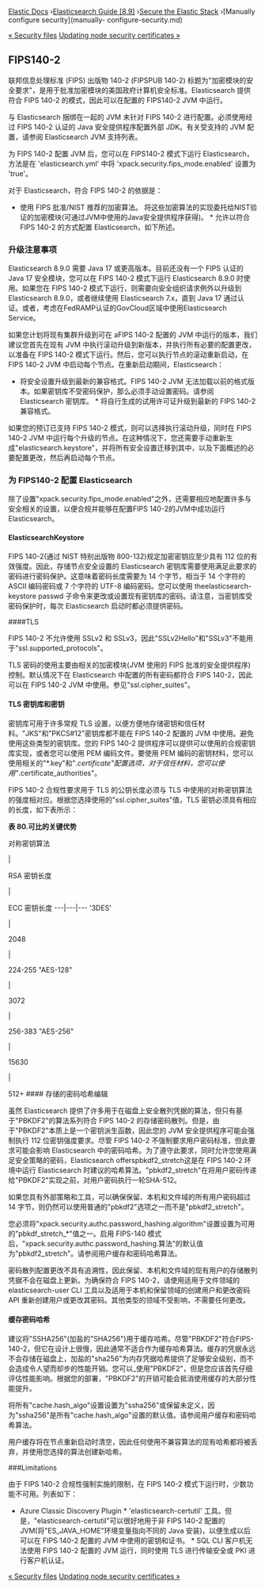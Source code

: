 

[Elastic Docs](/guide/) ›[Elasticsearch Guide [8.9]](index.md) ›[Secure the
Elastic Stack](secure-cluster.md) ›[Manually configure security](manually-
configure-security.md)

[« Security files](security-files.md) [Updating node security certificates
»](update-node-certs.md)

## FIPS140-2

联邦信息处理标准 (FIPS) 出版物 140-2 (FIPSPUB 140-2) 标题为"加密模块的安全要求"，是用于批准加密模块的美国政府计算机安全标准。Elasticsearch 提供符合 FIPS 140-2 的模式，因此可以在配置的 FIPS140-2 JVM 中运行。

与 Elasticsearch 捆绑在一起的 JVM 未针对 FIPS 140-2 进行配置。必须使用经过 FIPS 140-2 认证的 Java 安全提供程序配置外部 JDK。有关受支持的 JVM 配置，请参阅 Elasticsearch JVM 支持列表。

为 FIPS 140-2 配置 JVM 后，您可以在 FIPS140-2 模式下运行 Elasticsearch，方法是在 'elasticsearch.yml' 中将 'xpack.security.fips_mode.enabled' 设置为 'true'。

对于 Elasticsearch，符合 FIPS 140-2 的依据是：

* 使用 FIPS 批准/NIST 推荐的加密算法。  将这些加密算法的实现委托给NIST验证的加密模块(可通过JVM中使用的Java安全提供程序获得)。  * 允许以符合 FIPS 140-2 的方式配置 Elasticsearch，如下所述。

### 升级注意事项

Elasticsearch 8.9.0 需要 Java 17 或更高版本。目前还没有一个 FIPS 认证的 Java 17 安全模块，您可以在 FIPS 140-2 模式下运行 Elasticsearch 8.9.0 时使用。如果您在 FIPS 140-2 模式下运行，则需要向安全组织请求例外以升级到 Elasticsearch 8.9.0，或者继续使用 Elasticsearch 7.x，直到 Java 17 通过认证。或者，考虑在FedRAMP认证的GovCloud区域中使用Elasticsearch Service。

如果您计划将现有集群升级到可在 aFIPS 140-2 配置的 JVM 中运行的版本，我们建议您首先在现有 JVM 中执行滚动升级到新版本，并执行所有必要的配置更改，以准备在 FIPS 140-2 模式下运行。然后，您可以执行节点的滚动重新启动，在 FIPS 140-2 JVM 中启动每个节点。在重新启动期间，Elasticsearch：

* 将安全设置升级到最新的兼容格式。FIPS 140-2 JVM 无法加载以前的格式版本。如果密钥库不受密码保护，那么必须手动设置密码。请参阅 Elasticsearch 密钥库。  * 将自行生成的试用许可证升级到最新的 FIPS 140-2 兼容格式。

如果您的预订已支持 FIPS 140-2 模式，则可以选择执行滚动升级，同时在 FIPS 140-2 JVM 中运行每个升级的节点。在这种情况下，您还需要手动重新生成"elasticsearch.keystore"，并将所有安全设置迁移到其中，以及下面概述的必要配置更改，然后再启动每个节点。

### 为 FIPS140-2 配置 Elasticsearch

除了设置"xpack.security.fips_mode.enabled"之外，还需要相应地配置许多与安全相关的设置，以便合规并能够在配置FIPS 140-2的JVM中成功运行Elasticsearch。

#### ElasticsearchKeystore

FIPS 140-2(通过 NIST 特别出版物 800-132)规定加密密钥应至少具有 112 位的有效强度。因此，存储节点安全设置的 Elasticsearch 密钥库需要使用满足此要求的密码进行密码保护。这意味着密码长度需要为 14 个字节，相当于 14 个字符的 ASCII 编码密码或 7 个字符的 UTF-8 编码密码。您可以使用 theelasticsearch-keystore passwd 子命令来更改或设置现有密钥库的密码。请注意，当密钥库受密码保护时，每次 Elasticsearch 启动时都必须提供密码。

####TLS

FIPS 140-2 不允许使用 SSLv2 和 SSLv3，因此"SSLv2Hello"和"SSLv3"不能用于"ssl.supported_protocols"。

TLS 密码的使用主要由相关的加密模块(JVM 使用的 FIPS 批准的安全提供程序)控制。默认情况下在 Elasticsearch 中配置的所有密码都符合 FIPS 140-2，因此可以在 FIPS 140-2 JVM 中使用。参见"ssl.cipher_suites"。

#### TLS 密钥库和密钥

密钥库可用于许多常规 TLS 设置，以便方便地存储密钥和信任材料。"JKS"和"PKCS#12"密钥库都不能在 FIPS 140-2 配置的 JVM 中使用。避免使用这些类型的密钥库。您的 FIPS 140-2 提供程序可以提供可以使用的合规密钥库实现，或者您可以使用 PEM 编码文件。要使用 PEM 编码的密钥材料，您可以使用相关的"\*.key"和"*.certificate"配置选项，对于信任材料，您可以使用"*.certificate_authorities"。

FIPS 140-2 合规性要求用于 TLS 的公钥长度必须与 TLS 中使用的对称密钥算法的强度相对应。根据您选择使用的"ssl.cipher_suites"值，TLS 密钥必须具有相应的长度，如下表所示：

**表 80.可比的关键优势**

对称密钥算法

|

RSA 密钥长度

|

ECC 密钥长度 ---|---|--- '3DES'

|

2048

|

224-255 "AES-128"

|

3072

|

256-383 "AES-256"

|

15630

|

512+ #### 存储的密码哈希编辑

虽然 Elasticsearch 提供了许多用于在磁盘上安全散列凭据的算法，但只有基于"PBKDF2"的算法系列符合 FIPS 140-2 的存储密码散列。但是，由于"PBKDF2"本质上是一个密钥派生函数，因此您的 JVM 安全提供程序可能会强制执行 112 位密钥强度要求。尽管 FIPS 140-2 不强制要求用户密码标准，但此要求可能会影响 Elasticsearch 中的密码哈希。为了遵守此要求，同时允许您使用满足安全策略的密码，Elasticsearch offerspbkdf2_stretch这是在 FIPS 140-2 环境中运行 Elasticsearch 时建议的哈希算法。"pbkdf2_stretch"在将用户密码传递给"PBKDF2"实现之前，对用户密码执行一轮SHA-512。

如果您具有外部策略和工具，可以确保保留、本机和文件域的所有用户密码超过 14 字节，则仍然可以使用普通的"pbkdf2"选项之一而不是"pbkdf2_stretch"。

您必须将"xpack.security.authc.password_hashing.algorithm"设置设置为可用的"pbkdf_stretch_*"值之一。启用 FIPS-140 模式后，"xpack.security.authc.password_hashing.算法"的默认值为"pbkdf2_stretch"。请参阅用户缓存和密码哈希算法。

密码散列配置更改不具有追溯性，因此保留、本机和文件域的现有用户的存储散列凭据不会在磁盘上更新。为确保符合 FIPS 140-2，请使用适用于文件领域的 elasticsearch-user CLI 工具以及适用于本机和保留领域的创建用户和更改密码 API 重新创建用户或更改其密码。其他类型的领域不受影响，不需要任何更改。

#### 缓存密码哈希

建议将"SSHA256"(加盐的"SHA256")用于缓存哈希。尽管"PBKDF2"符合FIPS-140-2，但它在设计上很慢，因此通常不适合作为缓存哈希算法。缓存的凭据永远不会存储在磁盘上，加盐的"sha256"为内存凭据哈希提供了足够安全级别，而不会造成令人望而却步的性能开销。您可以_使用"PBKDF2"，但是您应该首先仔细评估性能影响。根据您的部署，"PBKDF2"的开销可能会抵消使用缓存的大部分性能提升。

将所有"cache.hash_algo"设置设置为"ssha256"或保留未定义，因为"ssha256"是所有"cache.hash_algo"设置的默认值。请参阅用户缓存和密码哈希算法。

用户缓存将在节点重新启动时清空，因此任何使用不兼容算法的现有哈希都将被丢弃，并使用您选择的算法创建新哈希。

###Limitations

由于 FIPS 140-2 合规性强制实施的限制，在 FIPS 140-2 模式下运行时，少数功能不可用。列表如下：

* Azure Classic Discovery Plugin * 'elasticsearch-certutil' 工具。但是，"elasticsearch-certutil"可以很好地用于非 FIPS 140-2 配置的 JVM(将"ES_JAVA_HOME"环境变量指向不同的 Java 安装)，以便生成以后可以在 FIPS 140-2 配置的 JVM 中使用的密钥和证书。  * SQL CLI 客户机无法使用 FIPS 140-2 配置的 JVM 运行，同时使用 TLS 进行传输安全或 PKI 进行客户机认证。

[« Security files](security-files.md) [Updating node security certificates
»](update-node-certs.md)
